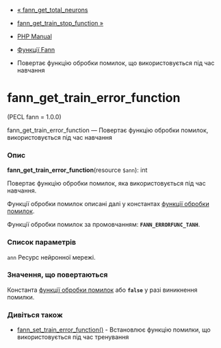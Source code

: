 - [« fann_get_total_neurons](function.fann-get-total-neurons.md)
- [fann_get_train_stop_function »](function.fann-get-train-stop-function.md)

- [PHP Manual](index.md)
- [Функції Fann](ref.fann.md)
- Повертає функцію обробки помилок, що використовується під час навчання

# fann_get_train_error_function

(PECL fann = 1.0.0)

fann_get_train_error_function — Повертає функцію обробки помилок,
використовується під час навчання

### Опис

**fann_get_train_error_function**(resource `$ann`): int

Повертає функцію обробки помилок, яка використовується під час навчання.

Функції обробки помилок описані далі у константах [функції обробки помилок](fann.constants.md#constants.fann-errorfunc).

Функції обробки помилок за промовчанням: **`FANN_ERRORFUNC_TANH`**.

### Список параметрів

`ann`
Ресурс нейронної мережі.

### Значення, що повертаються

Константа [функції обробки помилок](fann.constants.md#constants.fann-errorfunc) або **`false`**
у разі виникнення помилки.

### Дивіться також

- [fann_set_train_error_function()](function.fann-set-train-error-function.md) -
Встановлює функцію помилки, що використовується під час тренування
